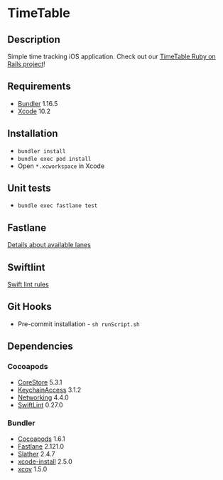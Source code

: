 # TimeTable
## Description
Simple time tracking iOS application.
Check out our [TimeTable Ruby on Rails project](https://github.com/railwaymen/timetable)!
## Requirements
* [Bundler](https://bundler.io) 1.16.5
* [Xcode](https://developer.apple.com/xcode/) 10.2

## Installation
* `bundler install`
* `bundle exec pod install`
* Open `*.xcworkspace` in Xcode

## Unit tests
* `bundle exec fastlane test`

## Fastlane
[Details about available lanes](fastlane/README.md)

## Swiftlint
[Swift lint rules](.swiftlint.yml)

## Git Hooks
* Pre-commit installation - `sh runScript.sh`

## Dependencies
### Cocoapods
* [CoreStore](https://cocoapods.org/pods/CoreStore) 5.3.1
* [KeychainAccess](https://cocoapods.org/pods/KeychainAccess) 3.1.2
* [Networking](https://cocoapods.org/pods/Networking) 4.4.0
* [SwiftLint](https://cocoapods.org/pods/SwiftLint) 0.27.0

### Bundler
* [Cocoapods](https://cocoapods.org) 1.6.1
* [Fastlane](https://fastlane.tools) 2.121.0
* [Slather](https://github.com/SlatherOrg/slather) 2.4.7
* [xcode-install](https://github.com/xcpretty/xcode-install) 2.5.0
* [xcov](https://github.com/nakiostudio/xcov) 1.5.0
